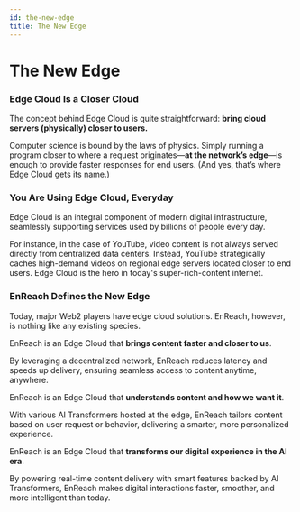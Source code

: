 ```yaml
---
id: the-new-edge
title: The New Edge
---
```


# The New Edge

### Edge Cloud Is a Closer Cloud

The concept behind Edge Cloud is quite straightforward: **bring cloud servers (physically) closer to users.**

Computer science is bound by the laws of physics. Simply running a program closer to where a request originates—**at the network’s edge**—is enough to provide faster responses for end users. (And yes, that’s where Edge Cloud gets its name.)

### You Are Using Edge Cloud, Everyday

Edge Cloud is an integral component of modern digital infrastructure, seamlessly supporting services used by billions of people every day.

For instance, in the case of YouTube, video content is not always served directly from centralized data centers. Instead, YouTube strategically caches high-demand videos on regional edge servers located closer to end users. Edge Cloud is the hero in today's super-rich-content internet. 

### EnReach Defines the New Edge

Today, major Web2 players have edge cloud solutions. EnReach, however, is nothing like any existing species. 

EnReach is an Edge Cloud that **brings content faster and closer to us**.

By leveraging a decentralized network, EnReach reduces latency and speeds up delivery, ensuring seamless access to content anytime, anywhere.

EnReach is an Edge Cloud that **understands content and how we want it**.

With various AI Transformers hosted at the edge, EnReach tailors content based on user request or behavior, delivering a smarter, more personalized experience.

EnReach is an Edge Cloud that **transforms our digital experience in the AI era**.

By powering real-time content delivery with smart features backed by AI Transformers, EnReach makes digital interactions faster, smoother, and more intelligent than today.
